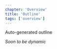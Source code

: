 ```yaml
---
chapter: 'Overview'
title: 'Outline'
tags: ['overview']
---
```


Auto-generated outline

_Soon to be dynamic_